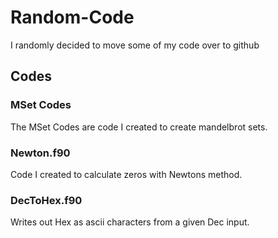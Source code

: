 # Random-Code
I randomly decided to move some of my code over to github
## Codes
### MSet Codes
The MSet Codes are code I created to create mandelbrot sets.
### Newton.f90
Code I created to calculate zeros with Newtons method.
### DecToHex.f90
Writes out Hex as ascii characters from a given Dec input.
